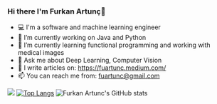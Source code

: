 ### Hi there I'm Furkan Artunç👋

- 💻 I'm a software and machine learning engineer
- 🔭 I’m currently working on Java and Python
- 🌱 I’m currently learning functional programming and working with medical images
- 💬 Ask me about Deep Learning, Computer Vision
- 📝 I write articles on: https://fuartunc.medium.com/
- 📫 You can reach me from: fuartunc@gmail.com

![](https://komarev.com/ghpvc/?username=artuncF&color=brightgreen)
[![Top Langs](https://github-readme-stats.vercel.app/api/top-langs/?username=artuncF)](https://github.com/anuraghazra/github-readme-stats)
![Furkan Artunc's GitHub stats](https://github-readme-stats.vercel.app/api?username=artuncF&count_private=true)
